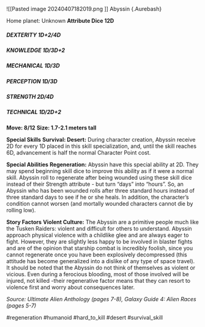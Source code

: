 ![[Pasted image 20240407182019.png ]]
Abyssin {.Aurebash}

Home planet: Unknown
**Attribute Dice 12D**
##### DEXTERITY 1D+2/4D
##### KNOWLEDGE 1D/3D+2
##### MECHANICAL 1D/3D
##### PERCEPTION 1D/3D
##### STRENGTH 2D/4D
##### TECHNICAL 1D/2D+2
**Move: 8/12**
**Size: 1.7-2.1 meters tall**

**Special Skills**
**Survival: Desert:** During character creation, Abyssin receive
2D for every 1D placed in this skill specialization, and,
until the skill reaches 6D, advancement is half the normal
Character Point cost.

**Special Abilities**
**Regeneration:** Abyssin have this special ability at 2D. They may spend beginning skill dice to improve this ability as if it were a normal skill. Abyssin roll to regenerate after being wounded using these skill dice instead of their Strength attribute - but turn “days” into “hours”. So, an Abyssin who has been wounded rolls after three standard hours instead of three standard days to see if he or she heals. In addition, the character’s condition cannot worsen (and mortally wounded characters cannot die by rolling low).

**Story Factors**
**Violent Culture:** The Abyssin are a primitive people much like the Tusken Raiders: violent and difficult for others to understand. Abyssin approach physical violence with a childlike glee and are always eager to fight. However, they are slightly less happy to be involved in blaster fights and are of the opinion that starship combat is incredibly foolish, since you cannot regenerate once you have been explosively decompressed (this attitude has become generalized into a dislike of any type of space travel). It should be noted that the Abyssin do not think of themselves as violent or vicious. Even during a ferocious blooding, most of those involved will be injured, not killed -their regenerative factor means that they can resort to violence first and worry about consequences later.

*Source: Ultimate Alien Anthology (pages 7-8), Galaxy Guide 4: Alien Races (pages 5-7)*

#regeneration #humanoid #hard_to_kill #desert #survival_skill